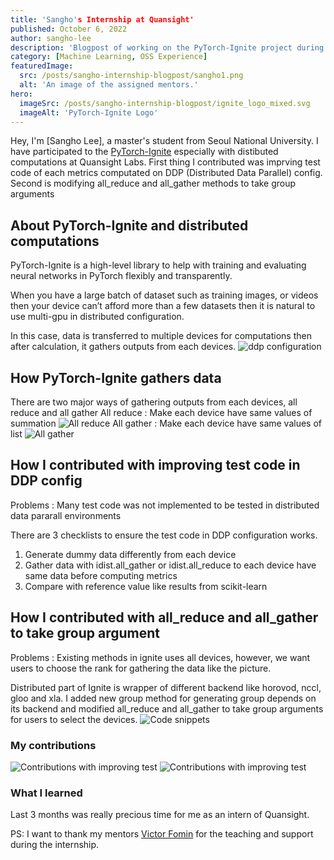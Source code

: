```yaml
---
title: 'Sangho's Internship at Quansight'
published: October 6, 2022
author: sangho-lee
description: 'Blogpost of working on the PyTorch-Ignite project during internship at Quansight'
category: [Machine Learning, OSS Experience]
featuredImage:
  src: /posts/sangho-internship-blogpost/sangho1.png
  alt: 'An image of the assigned mentors.'
hero:
  imageSrc: /posts/sangho-internship-blogpost/ignite_logo_mixed.svg
  imageAlt: 'PyTorch-Ignite Logo'
---
```


Hey, I'm [Sangho Lee], a master's student from Seoul National University.
I have participated to the [PyTorch-Ignite](https://github.com/pytorch/ignite) especially with distibuted computations at Quansight Labs.
First thing I contributed was imprving test code of each metrics computated on DDP (Distributed Data Parallel) config.
Second is modifying all_reduce and all_gather methods to take group arguments

## About PyTorch-Ignite and distributed computations

PyTorch-Ignite is a high-level library to help with training and evaluating neural networks in PyTorch flexibly and transparently.

When you have a large batch of dataset such as training images, or videos then your device can’t afford more than a few datasets then it is natural to use multi-gpu in distributed configuration.

In this case, data is transferred to multiple devices for computations then after calculation, it gathers outputs from each devices.
<img alt="ddp configuration" src="/posts/sangho-blog-post/ddp1.png" />

## How PyTorch-Ignite gathers data

There are two major ways of gathering outputs from each devices, all reduce and all gather
All reduce : Make each device have same values of summation
<img alt="All reduce" src="/posts/sangho-blog-post/allreduce.png" />
All gather : Make each device have same values of list
<img alt="All gather" src="/posts/sangho-blog-post/allgather.png" />


## How I contributed with improving test code in DDP config

Problems : Many test code was not implemented to be tested in distributed data pararall environments

There are 3 checklists to ensure the test code in DDP configuration works.
1) Generate dummy data differently from each device
2) Gather data with idist.all_gather or idist.all_reduce to each device have same data before computing metrics
3) Compare with reference value like results from scikit-learn




## How I contributed with all_reduce and all_gather to take group argument

Problems : Existing methods in ignite uses all devices, however, we want users to choose the rank for gathering the data like the picture.

Distributed part of Ignite is wrapper of different backend like horovod, nccl, gloo and xla.
I added new group method for generating group depends on its backend and modified all_reduce and all_gather to take group arguments for users to select the devices.
<img alt="Code snippets" src="/posts/sangho-blog-post/code1.png" />


### My contributions

<img alt="Contributions with improving test" src="/posts/sangho-blog-post/cont1.png" />
<img alt="Contributions with improving test" src="/posts/sangho-blog-post/cont1.png" />

### What I learned

Last 3 months was really precious time for me as an intern of Quansight.

PS: I want to thank my mentors [Victor Fomin](https://github.com/iameskild) for the teaching and support during the internship.